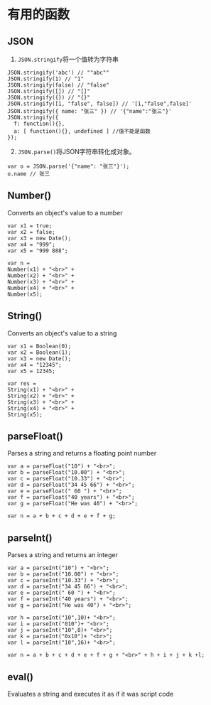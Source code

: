 # 有用的函数
## JSON
1. `JSON.stringify`将一个值转为字符串  

```
JSON.stringify('abc') // ""abc""
JSON.stringify(1) // "1"
JSON.stringify(false) // "false"
JSON.stringify([]) // "[]"
JSON.stringify({}) // "{}"
JSON.stringify([1, "false", false]) // '[1,"false",false]'
JSON.stringify({ name: "张三" }) // '{"name":"张三"}'
JSON.stringify({
  f: function(){},
  a: [ function(){}, undefined ] //值不能是函数
});

```

2. `JSON.parse()`将JSON字符串转化成对象。

```
var o = JSON.parse('{"name": "张三"}');
o.name // 张三
```

## Number()
Converts an object's value to a number
```
var x1 = true;
var x2 = false;
var x3 = new Date();
var x4 = "999";
var x5 = "999 888";

var n = 
Number(x1) + "<br>" + 
Number(x2) + "<br>" + 
Number(x3) + "<br>" + 
Number(x4) + "<br>" + 
Number(x5);

```
## String()
Converts an object's value to a string
```
var x1 = Boolean(0);
var x2 = Boolean(1);
var x3 = new Date();
var x4 = "12345";
var x5 = 12345;

var res =
String(x1) + "<br>" +
String(x2) + "<br>" +
String(x3) + "<br>"	+
String(x4) + "<br>" +
String(x5);
```
## parseFloat()
Parses a string and returns a floating point number
```
var a = parseFloat("10") + "<br>";
var b = parseFloat("10.00") + "<br>";
var c = parseFloat("10.33") + "<br>";
var d = parseFloat("34 45 66") + "<br>";
var e = parseFloat(" 60 ") + "<br>";
var f = parseFloat("40 years") + "<br>";
var g = parseFloat("He was 40") + "<br>";

var n = a + b + c + d + e + f + g;
```
## parseInt()
Parses a string and returns an integer
```
var a = parseInt("10") + "<br>";
var b = parseInt("10.00") + "<br>";
var c = parseInt("10.33") + "<br>";
var d = parseInt("34 45 66") + "<br>";
var e = parseInt(" 60 ") + "<br>";
var f = parseInt("40 years") + "<br>";
var g = parseInt("He was 40") + "<br>";

var h = parseInt("10",10)+ "<br>";
var i = parseInt("010")+ "<br>";
var j = parseInt("10",8)+ "<br>";
var k = parseInt("0x10")+ "<br>";
var l = parseInt("10",16)+ "<br>";

var n = a + b + c + d + e + f + g + "<br>" + h + i + j + k +l;
```
## eval()
Evaluates a string and executes it as if it was script code
